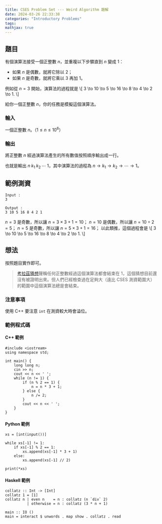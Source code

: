 ```yaml
---
title: CSES Problem Set --- Weird Algorithm 題解
date: 2024-03-26 22:33:38
categories: "Introductory Problems"
tags:
mathjax: true
---
```


題目
---
有個演算法接受一個正整數 $n$，並重複以下步驟直到 $n$ 變成 $1$：
- 如果 $n$ 是偶數，就將它除以 $2$；
- 如果 $n$ 是奇數，就將它乘以 $3$ 再加 $1$。

例如從 $n = 3$ 開始，演算法的過程就是
\\[
 3 \to 10 \to 5 \to 16 \to 8 \to 4 \to 2 \to 1.
\\]

給你一個正整數 $n$，你的任務是模擬這個演算法。

### 輸入
一個正整數 $n$。（$1 \le n \le 10^6$）

### 輸出
將正整數 $n$ 經過演算法產生的所有數值按照順序輸出成一行。

也就是輸出 $n\; k_1\; k_2\; \cdots\; 1$，其中演算法的過程為 $n \to k_1 \to k_2 \to \cdots \to 1$。

範例測資
---
```
Input :
3

Output :
3 10 5 16 8 4 2 1
```

$n = 3$ 是奇數，所以讓 $n = 3 \times 3 + 1 = 10$；
$n = 10$ 是偶數，所以讓 $n = 10 \div 2 = 5$；
$n = 5$ 是奇數，所以讓 $n = 5 \times 3 + 1 = 16$；
以此類推，這個過程會是
\\[
 3 \to 10 \to 5 \to 16 \to 8 \to 4 \to 2 \to 1.
\\]

想法
---
按照題目實作即可。

> [考拉茲猜想](https://zh.wikipedia.org/zh-tw/考拉茲猜想)聲稱任何正整數經過這個演算法都會結束在 $1$，這個猜想目前還沒有被證明出來。但人們已經檢查過在足夠大（遠比 CSES 測資範圍大）的範圍中這個演算法總是會結束。

### 注意事項
使用 C++ 要注意 `int` 在測資較大時會溢位。

### 範例程式碼
#### C++ 範例
```cpp=
#include <iostream>
using namespace std;

int main() {
    long long n;
    cin >> n;
    cout << n << ' ';
    while (n != 1) {
        if (n % 2 == 1) {
            n = n * 3 + 1;
        } else {
            n /= 2;
        }
        cout << n << ' ';
    }
}
```
#### Python 範例
```python=
xs = [int(input())]

while xs[-1] != 1:
    if xs[-1] % 2 == 1:
        xs.append(xs[-1] * 3 + 1)
    else:
        xs.append(xs[-1] // 2)

print(*xs)
```
#### Haskell 範例
```haskell=
collatz :: Int -> [Int]
collatz 1 = [1]
collatz n | even n    = n : collatz (n `div` 2)
          | otherwise = n : collatz (3 * n + 1)

main :: IO ()
main = interact $ unwords . map show . collatz . read
```


